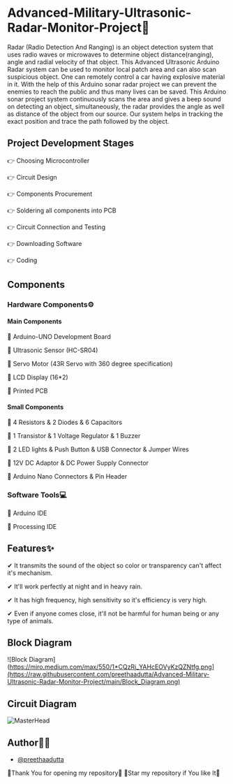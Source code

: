 # Advanced-Military-Ultrasonic-Radar-Monitor-Project📡

Radar (Radio Detection And Ranging) is an object detection system that 
uses radio waves or microwaves to determine object distance(ranging), 
angle and radial velocity of that object. This Advanced Ultrasonic Arduino 
Radar system can be used to monitor local patch area and can also scan 
suspicious object. One can remotely control a car having explosive material 
in it. With the help of this Arduino sonar radar project we can prevent the 
enemies to reach the public and thus many lives can be saved. This Arduino sonar project system continuously scans the area and gives a 
beep sound on detecting an object, simultaneously, the radar provides the 
angle as well as distance of the object from our source. Our system helps in 
tracking the exact position and trace the path followed by the object.


## Project Development Stages

👉 Choosing Microcontroller

👉 Circuit Design

👉 Components Procurement

👉 Soldering all components into PCB

👉 Circuit Connection and Testing

👉 Downloading Software

👉 Coding


## Components

### Hardware Components⚙
#### Main Components

📌 Arduino-UNO Development Board

📌 Ultrasonic Sensor (HC-SR04)

📌 Servo Motor (43R Servo with 360 degree specification)

📌 LCD Display (16*2)

📌 Printed PCB

#### Small Components
📌 4 Resistors & 2 Diodes & 6 Capacitors

📌 1 Transistor & 1 Voltage Regulator & 1 Buzzer

📌 2 LED lights & Push Button & USB Connector & Jumper Wires

📌 12V DC Adaptor & DC Power Supply Connector

📌 Arduino Nano Connectors & Pin Header

### Software Tools💻

📌 Arduino IDE

📌 Processing IDE

## Features✨

✔ It transmits the sound of the object so color or transparency can't affect it's mechanism. 

✔ It'll work perfectly at night and in heavy rain.

✔ It has high frequency, high sensitivity so it's efficiency is very high.

✔ Even if anyone comes close, it'll not be harmful for human being or any type of animals.


## Block Diagram

![Block Diagram](https://miro.medium.com/max/550/1*CQzRj_YAHcEOVyKzQZNtfg.png](https://raw.githubusercontent.com/preethaadutta/Advanced-Military-Ultrasonic-Radar-Monitor-Project/main/Block_Diagram.png)


## Circuit Diagram

![MasterHead](https://miro.medium.com/max/550/1*CQzRj_YAHcEOVyKzQZNtfg.png)


## Author👩‍💻

- [@preethaadutta](https://github.com/preethaadutta)


💖Thank You for opening my repository💖
💖Star my repository if You like It💖
